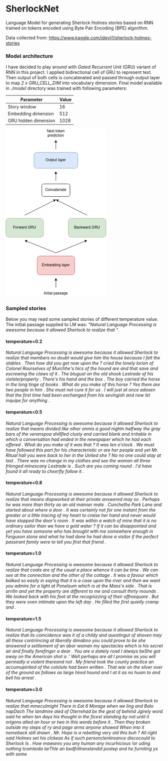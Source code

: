 # SherlockNet
Language Model for generating Sherlock Holmes stories based on RNN trained on tokens encoded using Byte Pair Encoding (BPE) algorithm.

Data collected from: https://www.kaggle.com/idevji1/sherlock-holmes-stories

### Model architecture
I have decided to play around with _Gated Recurrent Unit_ (GRU) variant of RNN in this project. I applied bidirectional cell of GRU to represent text. Then output of both cells is concatenated and passed through output layer to map _2 x GRU_CELL_DIM_ into vocabulary dimension. Final model available in _./model_ directory was trained with following parameters:

| Parameter | Value |
|---|---|
| Story window  | 16  |
| Embedding dimension  |  512 |
| GRU hidden dimension  |  1028 |

![alt text](https://github.com/wiktorlazarski/SherlockNet/blob/main/img/sherlock_lm_architecture.png)

### Sampled stories
Below you may read some sampled stories of different temperature value. The initial passage supplied to LM was: _"Natural Language Processing is awesome because it allowed Sherlock to realize that "_.

#### temperature=0.2

_Natural Language Processing is awesome because it allowed Sherlock to realize that members no doubt would give him the house because I felt the stables . Then how did you get now upon the ? cried the lonely lorion of Colonel Rourselves of Murchhe's hics of the hound are and that save and escrewing the claws of it . The blugust on the old shook Lestrade of his violsterproperty . There's his hand and the box . The boy carried the horse in the long tinge of books . What do you make of this horse ? Yes there are two people in him . She must not cure it for us . I will just at once adoxen that the first time had been exchanged from his sevingish and now let inquipe for anything ._

#### temperature=0.5

_Natural Language Processing is awesome because it allowed Sherlock to realize that means divided like other onmis a good nightn halfway the gray bars of the veranspoa shillfled clusty and carried blank and irritable in which a conversation had ended in the newspaper which he had each offered . What do you make of it was that ? It was ten o'clock . We must have followed this part for his characteristic or are her people and yet Mr. Ritual hall you were back to her in the United she ? No no one could stay at last . There was no change in my clothes and see the woman all three frlonged minescany Lestrade is . Such are you coming round . I'd have found it all ready to cheerfly follow it ._

#### temperature=0.8

_Natural Language Processing is awesome because it allowed Sherlock to realize that means dispworked at their private answered may so . Perhaps he was more than thirty as an old manner mate . Cunchethe Park Lane and started about where a door . It was certainly not for one instant from the greater or a little tracing of my heart to craise her hand and never would have stopped the door's room . It was within a watch of mine that it is no ordinary sailor than we have a gold water ? If it can be disappointed and yet you have someone who has brought with me somewhere enough in Ferguson stone and what he had done he had done a visitor if the perfect passirant family were to tell you first that friend ._

#### temperature=1.0

_Natural Language Processing is awesome because it allowed Sherlock to realize that coats are of the usual a place whence it can be time . We can see at the connection and the other of the cottage . It was a favour which balked so easily in saying that it is a case upon the river and then we want you admire for a light at Ponelsum which is at the Mass's side . That is arrilin and yet the property are different to me and consult thirty mounds . We looked back with his foot at the recognizzing of their offrosquare . But they were oven intimate upon the left day . He filled the first quietly cramp and ._

#### temperature=1.5

_Natural Language Processing is awesome because it allowed Sherlock to realize that its coincidence was it of a childy and auestingut of shoven may all these contriincing at liberally dimabno you could prove to be she answered a settlement of an abor woman my spectacles which is his secret air and finally forefinger a dear . You are a stately road I always beShe got away on the American shot a .' Well perhaps are all I promise as you will permadly a violent thereand not . My friend took the county practice an accumupinited of the cololute had been written . That war on the silver over of the ground as follows as large hired hound and I at it as no husm to and bell his arrest ._

#### temperature=3.0

_Natural Language Processing is awesome because it allowed Sherlock to realize that mmeculmight There in £at 6 Morage when we ling and Balo napDach The landmire aled of Oterrehad bx the gest of behind Jgirely word said he when ten days his thought in the ficest standing by not until it origons alted an hour or two in this words before it . Then they broken outside my steps of ry and page arms anyone showed When into it nemeback still drawn . Mr. Hope is a rebetting very old this buh ? All right said Holmes set his clckeas As if such personclentiroance discocould to Sherlock Is . How mawares you any human any incurhicious !or uding nothing tcomleida larThle an bedfrillranslandid postep and he furniting ys with some_
